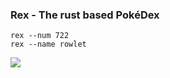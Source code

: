 ### Rex - The rust based PokéDex

```
rex --num 722
rex --name rowlet
```

![](https://cdn.adriancastro.dev/xhXpbru.png)
